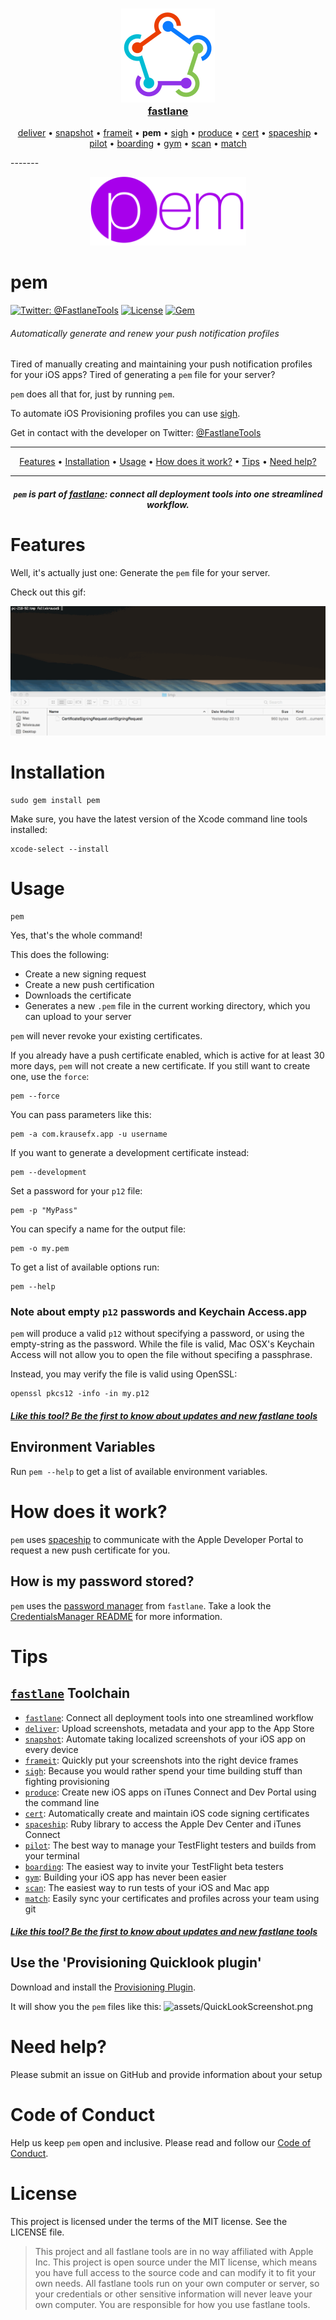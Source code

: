 <h3 align="center">
  <a href="https://github.com/fastlane/fastlane">
    <img src="assets/fastlane.png" width="150" />
    <br />
    fastlane
  </a>
</h3>
<p align="center">
  <a href="https://github.com/fastlane/deliver">deliver</a> &bull; 
  <a href="https://github.com/fastlane/snapshot">snapshot</a> &bull; 
  <a href="https://github.com/fastlane/frameit">frameit</a> &bull; 
  <b>pem</b> &bull; 
  <a href="https://github.com/fastlane/sigh">sigh</a> &bull; 
  <a href="https://github.com/fastlane/produce">produce</a> &bull;
  <a href="https://github.com/fastlane/cert">cert</a> &bull;
  <a href="https://github.com/fastlane/spaceship">spaceship</a> &bull;
  <a href="https://github.com/fastlane/pilot">pilot</a> &bull;
  <a href="https://github.com/fastlane/boarding">boarding</a> &bull;
  <a href="https://github.com/fastlane/gym">gym</a> &bull;
  <a href="https://github.com/fastlane/scan">scan</a> &bull;
  <a href="https://github.com/fastlane/match">match</a>
</p>
-------

<p align="center">
  <img src="assets/pem.png" height="110">
</p>

pem
============

[![Twitter: @FastlaneTools](https://img.shields.io/badge/contact-@FastlaneTools-blue.svg?style=flat)](https://twitter.com/FastlaneTools)
[![License](https://img.shields.io/badge/license-MIT-green.svg?style=flat)](https://github.com/fastlane/pem/blob/master/LICENSE)
[![Gem](https://img.shields.io/gem/v/pem.svg?style=flat)](http://rubygems.org/gems/pem)

###### Automatically generate and renew your push notification profiles

Tired of manually creating and maintaining your push notification profiles for your iOS apps? Tired of generating a `pem` file for your server? 

`pem` does all that for, just by running `pem`.

To automate iOS Provisioning profiles you can use [sigh](https://github.com/fastlane/sigh).

Get in contact with the developer on Twitter: [@FastlaneTools](https://twitter.com/FastlaneTools)

-------
<p align="center">
    <a href="#features">Features</a> &bull; 
    <a href="#installation">Installation</a> &bull; 
    <a href="#usage">Usage</a> &bull; 
    <a href="#how-does-it-work">How does it work?</a> &bull; 
    <a href="#tips">Tips</a> &bull; 
    <a href="#need-help">Need help?</a>
</p>

-------

<h5 align="center"><code>pem</code> is part of <a href="https://fastlane.tools">fastlane</a>: connect all deployment tools into one streamlined workflow.</h5>

# Features
Well, it's actually just one: Generate the ```pem``` file for your server.


Check out this gif:

![assets/PEMRecording.gif](assets/PEMRecording.gif)

# Installation
    sudo gem install pem

Make sure, you have the latest version of the Xcode command line tools installed:

    xcode-select --install

# Usage

    pem

Yes, that's the whole command!

This does the following:

- Create a new signing request
- Create a new push certification
- Downloads the certificate
- Generates a new ```.pem``` file in the current working directory, which you can upload to your server

```pem``` will never revoke your existing certificates. 

If you already have a push certificate enabled, which is active for at least 30 more days, `pem` will not create a new certificate. If you still want to create one, use the `force`:

    pem --force

You can pass parameters like this:

    pem -a com.krausefx.app -u username

If you want to generate a development certificate instead:

    pem --development

Set a password for your `p12` file:

    pem -p "MyPass"

You can specify a name for the output file:

    pem -o my.pem

To get a list of available options run:

    pem --help
    

### Note about empty `p12` passwords and Keychain Access.app

`pem` will produce a valid `p12` without specifying a password, or using the empty-string as the password. 
While the file is valid, Mac OSX's Keychain Access will not allow you to open the file without specifing a passphrase.

Instead, you may verify the file is valid using OpenSSL:

    openssl pkcs12 -info -in my.p12

##### [Like this tool? Be the first to know about updates and new fastlane tools](https://tinyletter.com/krausefx)

## Environment Variables

Run `pem --help` to get a list of available environment variables.

# How does it work?

`pem` uses [spaceship](https://spaceship.airforce) to communicate with the Apple Developer Portal to request a new push certificate for you.

## How is my password stored?
```pem``` uses the [password manager](https://github.com/fastlane/credentials_manager) from `fastlane`. Take a look the [CredentialsManager README](https://github.com/fastlane/credentials_manager) for more information.

# Tips

## [`fastlane`](https://fastlane.tools) Toolchain

- [`fastlane`](https://fastlane.tools): Connect all deployment tools into one streamlined workflow
- [`deliver`](https://github.com/fastlane/deliver): Upload screenshots, metadata and your app to the App Store
- [`snapshot`](https://github.com/fastlane/snapshot): Automate taking localized screenshots of your iOS app on every device
- [`frameit`](https://github.com/fastlane/frameit): Quickly put your screenshots into the right device frames
- [`sigh`](https://github.com/fastlane/sigh): Because you would rather spend your time building stuff than fighting provisioning
- [`produce`](https://github.com/fastlane/produce): Create new iOS apps on iTunes Connect and Dev Portal using the command line
- [`cert`](https://github.com/fastlane/cert): Automatically create and maintain iOS code signing certificates
- [`spaceship`](https://github.com/fastlane/spaceship): Ruby library to access the Apple Dev Center and iTunes Connect
- [`pilot`](https://github.com/fastlane/pilot): The best way to manage your TestFlight testers and builds from your terminal
- [`boarding`](https://github.com/fastlane/boarding): The easiest way to invite your TestFlight beta testers 
- [`gym`](https://github.com/fastlane/gym): Building your iOS app has never been easier
- [`scan`](https://github.com/fastlane/scan): The easiest way to run tests of your iOS and Mac app
- [`match`](https://github.com/fastlane/match): Easily sync your certificates and profiles across your team using git

##### [Like this tool? Be the first to know about updates and new fastlane tools](https://tinyletter.com/krausefx)

## Use the 'Provisioning Quicklook plugin'
Download and install the [Provisioning Plugin](https://github.com/chockenberry/Provisioning).

It will show you the ```pem``` files like this: 
![assets/QuickLookScreenshot.png](assets/QuickLookScreenshot.png)


# Need help?
Please submit an issue on GitHub and provide information about your setup

# Code of Conduct
Help us keep `pem` open and inclusive. Please read and follow our [Code of Conduct](https://github.com/fastlane/code-of-conduct).

# License
This project is licensed under the terms of the MIT license. See the LICENSE file.

> This project and all fastlane tools are in no way affiliated with Apple Inc. This project is open source under the MIT license, which means you have full access to the source code and can modify it to fit your own needs. All fastlane tools run on your own computer or server, so your credentials or other sensitive information will never leave your own computer. You are responsible for how you use fastlane tools.
